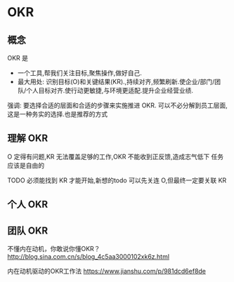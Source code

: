 # OKR

## 概念

OKR 是
+ 一个工具,帮我们关注目标,聚焦操作,做好自己.
+ 最大用处: 识别目标(O)和关键结果(KR).,持续对齐,频繁刷新.使企业/部门/团队/个人目标对齐.使行动更敏捷,与环境更适配.提升企业经营业绩.

强调:
要选择合适的层面和合适的步骤来实施推进 OKR.
可以不必分解到员工层面,这是一种务实的选择.也是推荐的方式

## 理解 OKR

O 定得有问题,KR 无法覆盖足够的工作,OKR 不能收到正反馈,造成志气低下
任务应该是自由的

TODO 必须能找到 KR 才能开始,新想的todo 可以先关连 O,但最终一定要关联 KR

## 个人 OKR
## 团队 OKR


不懂内在动机，你敢说你懂OKR？
http://blog.sina.com.cn/s/blog_4c5aa3000102xk6z.html

内在动机驱动的OKR工作法
https://www.jianshu.com/p/981dcd6ef8de